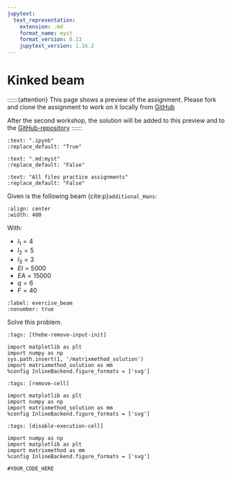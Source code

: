 ```yaml
---
jupytext:
  text_representation:
    extension: .md
    format_name: myst
    format_version: 0.13
    jupytext_version: 1.16.2
---
```


# Kinked beam

::::::{attention}
This page shows a preview of the assignment. Please fork and clone the assignment to work on it locally from [GitHub](https://github.com/CIEM5000-2025/practice-assignments)

After the second workshop, the solution will be added to this preview and to the [GitHub-repository](https://github.com/CIEM5000-2025/practice-assignments)
::::::

```{custom_download_link} ./beam_kinked_stripped.ipynb
:text: ".ipynb"
:replace_default: "True"
```

```{custom_download_link} ./beam_kinked.md
:text: ".md:myst"
:replace_default: "False"
```

```{custom_download_link} https://github.com/CIEM5000-2025/practice-assignments
:text: "All files practice assignments"
:replace_default: "False"
```

Given is the following beam {cite:p}`additional_Hans`:

```{figure} https://raw.githubusercontent.com/ibcmrocha/public/main/newforce.png
:align: center
:width: 400
```

With:
- $l_1 = 4$
- $l_2 = 5$
- $l_3 = 3$
- $EI = 5000$
- $EA = 15000$
- $q = 6$
- $F = 40$

```{exercise-start}
:label: exercise_beam
:nonumber: true
```

Solve this problem.

```{code-cell}
:tags: [thebe-remove-input-init]

import matplotlib as plt
import numpy as np
sys.path.insert(1, '/matrixmethod_solution')
import matrixmethod_solution as mm
%config InlineBackend.figure_formats = ['svg']
```

```{code-cell}
:tags: [remove-cell]

import matplotlib as plt
import numpy as np
import matrixmethod_solution as mm
%config InlineBackend.figure_formats = ['svg']
```

```{code-cell}
:tags: [disable-execution-cell]

import numpy as np
import matplotlib as plt
import matrixmethod as mm
%config InlineBackend.figure_formats = ['svg']
```

```{code-cell}
#YOUR_CODE_HERE
```

```{exercise-end}
```
